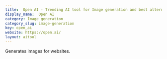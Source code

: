 ```yaml
---
title:  Open AI - Trending AI tool for Image generation and best alternatives
display_name:  Open AI
category: Image generation
category_slug: image-generation
key: open_ai
website: https://open.ai/
layout: aitool
---
```


Generates images for websites.
